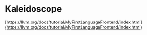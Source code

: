 # Kaleidoscope

[https://llvm.org/docs/tutorial/MyFirstLanguageFrontend/index.html](https://llvm.org/docs/tutorial/MyFirstLanguageFrontend/index.html)
